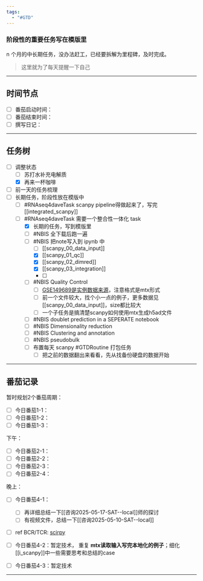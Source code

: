 ```yaml
---
tags:
  - "#GTD"
---
```

### 阶段性的重要任务写在模版里

n 个月的中长期任务，没办法赶工，已经要拆解为里程碑，及时完成。
> 这里就为了每天提醒一下自己

---
## 时间节点

- [ ] 番茄启动时间：
- [ ] 番茄结束时间：
- [ ] 撰写日记：

---
## 任务树

- [ ] 调整状态
	- [ ] 苏打水补充电解质
	 - [x] 再来一杯咖啡
- [ ] 前一天的任务梳理
- [ ] 长期任务，阶段性放在模版中
  - [ ] #RNAseq4daveTask scanpy pipeline得做起来了，写完 [[integrated_scanpy]]
  - [ ] #RNAseq4daveTask 需要一个整合性一体化 task
    - [x] 长期的任务，写到模版里
    - [ ] #NBIS 全下载后跑一遍
    - [ ] #NBIS 把note写入到 ipynb 中
	    - [ ] [[scanpy_00_data_input]]
	    - [x] [[scanpy_01_qc]]
	    - [x] [[scanpy_02_dimred]]
	    - [x] [[scanpy_03_integration]]
	    - [ ] 
    - [ ] #NBIS Quality Control
	    - [ ] [GSE149689是实例数据来源](https://www.ncbi.nlm.nih.gov/geo/query/acc.cgi?acc=GSE149689)，注意格式是mtx形式 
	    - [ ] 前一个文件较大，找个小一点的例子，更多数据见[[scanpy_00_data_input]]，size都比较大
	    - [ ] 一个子任务是搞清楚scanpy如何使用mtx生成h5ad文件
    - [ ] #NBIS doublet prediction in a SEPERATE notebook
    - [ ] #NBIS Dimensionality reduction
    - [ ] #NBIS Clustering and annotation
    - [ ] #NBIS pseudobulk
    - [ ] 布置每天 scanpy #GTDRoutine 打包任务
	    - [ ] 把之前的数据翻出来看看，先从找备份硬盘的数据开始
    
---
## 番茄记录

暂时规划2个番茄周期：
- [ ] 今日番茄1-1：
- [ ] 今日番茄1-2：
- [ ] 今日番茄1-3：

下午：
- [ ] 今日番茄2-1：
- [ ] 今日番茄2-2：
- [ ] 今日番茄2-3：
- [ ] 今日番茄2-4：

晚上：
- [ ] 今日番茄4-1：
	- [ ] 再详细总结一下[[咨询2025-05-17-SAT--local]]师的探讨
	- [ ] 有视频文件，总结一下[[咨询2025-05-10-SAT--local]]
- [ ] ref BCR/TCR: [scirpy](https://scirpy.scverse.org/en/latest/index.html)
- [ ] 今日番茄4-2：暂定技术， 重复 **mtx读取输入写完本地化的例子**；细化[[i_scanpy]]中一些需要思考和总结的case
- [ ] 今日番茄4-3：暂定技术


---
